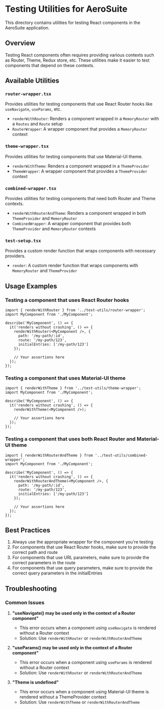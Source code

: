 # Testing Utilities for AeroSuite

This directory contains utilities for testing React components in the AeroSuite application.

## Overview

Testing React components often requires providing various contexts such as Router, Theme, Redux store, etc. These utilities make it easier to test components that depend on these contexts.

## Available Utilities

### `router-wrapper.tsx`

Provides utilities for testing components that use React Router hooks like `useNavigate`, `useParams`, etc.

- `renderWithRouter`: Renders a component wrapped in a `MemoryRouter` with a `Routes` and `Route` setup
- `RouterWrapper`: A wrapper component that provides a `MemoryRouter` context

### `theme-wrapper.tsx`

Provides utilities for testing components that use Material-UI theme.

- `renderWithTheme`: Renders a component wrapped in a `ThemeProvider`
- `ThemeWrapper`: A wrapper component that provides a `ThemeProvider` context

### `combined-wrapper.tsx`

Provides utilities for testing components that need both Router and Theme contexts.

- `renderWithRouterAndTheme`: Renders a component wrapped in both `ThemeProvider` and `MemoryRouter`
- `CombinedWrapper`: A wrapper component that provides both `ThemeProvider` and `MemoryRouter` contexts

### `test-setup.tsx`

Provides a custom render function that wraps components with necessary providers.

- `render`: A custom render function that wraps components with `MemoryRouter` and `ThemeProvider`

## Usage Examples

### Testing a component that uses React Router hooks

```tsx
import { renderWithRouter } from '../test-utils/router-wrapper';
import MyComponent from './MyComponent';

describe('MyComponent', () => {
  it('renders without crashing', () => {
    renderWithRouter(<MyComponent />, {
      path: '/my-path/:id',
      route: '/my-path/123',
      initialEntries: ['/my-path/123']
    });
    
    // Your assertions here
  });
});
```

### Testing a component that uses Material-UI theme

```tsx
import { renderWithTheme } from '../test-utils/theme-wrapper';
import MyComponent from './MyComponent';

describe('MyComponent', () => {
  it('renders without crashing', () => {
    renderWithTheme(<MyComponent />);
    
    // Your assertions here
  });
});
```

### Testing a component that uses both React Router and Material-UI theme

```tsx
import { renderWithRouterAndTheme } from '../test-utils/combined-wrapper';
import MyComponent from './MyComponent';

describe('MyComponent', () => {
  it('renders without crashing', () => {
    renderWithRouterAndTheme(<MyComponent />, {
      path: '/my-path/:id',
      route: '/my-path/123',
      initialEntries: ['/my-path/123']
    });
    
    // Your assertions here
  });
});
```

## Best Practices

1. Always use the appropriate wrapper for the component you're testing
2. For components that use React Router hooks, make sure to provide the correct path and route
3. For components that use URL parameters, make sure to provide the correct parameters in the route
4. For components that use query parameters, make sure to provide the correct query parameters in the initialEntries

## Troubleshooting

### Common Issues

1. **"useNavigate() may be used only in the context of a Router component"**
   - This error occurs when a component using `useNavigate` is rendered without a Router context
   - Solution: Use `renderWithRouter` or `renderWithRouterAndTheme`

2. **"useParams() may be used only in the context of a Router component"**
   - This error occurs when a component using `useParams` is rendered without a Router context
   - Solution: Use `renderWithRouter` or `renderWithRouterAndTheme`

3. **"Theme is undefined"**
   - This error occurs when a component using Material-UI theme is rendered without a ThemeProvider context
   - Solution: Use `renderWithTheme` or `renderWithRouterAndTheme` 